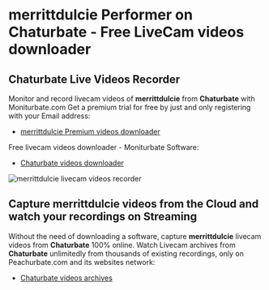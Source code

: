 # merrittdulcie Performer on Chaturbate - Free LiveCam videos downloader

## Chaturbate Live Videos Recorder

Monitor and record livecam videos of **merrittdulcie** from **Chaturbate** with Moniturbate.com
Get a premium trial for free by just and only registering with your Email address:
* [merrittdulcie Premium videos downloader](https://moniturbate.com/request-demo-licence-key.html)

Free livecam videos downloader - Moniturbate Software:
* [Chaturbate videos downloader](https://moniturbate.com/moniturbate-download-software.html)

![merrittdulcie livecam videos recorder](https://peachurnet.com/templates/moniturbate-software.png)


## Capture merrittdulcie videos from the Cloud and watch your recordings on Streaming

Without the need of downloading a software, capture **merrittdulcie** livecam videos from **Chaturbate** 100% online.
Watch Livecam archives from **Chaturbate** unlimitedly from thousands of existing recordings, only on Peachurbate.com and its websites network:
* [Chaturbate videos archives](https://peachurnet.com/)